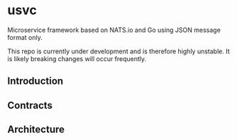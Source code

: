 # usvc
Microservice framework based on NATS.io and Go using JSON message format only.

This repo is currently under development and is therefore highly unstable. It is likely breaking changes will occur frequently.

## Introduction

## Contracts

## Architecture

